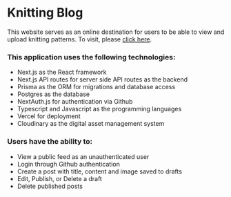 # Knitting Blog

This website serves as an online destination for users to be able to view and upload knitting patterns. To visit, please <a href="https://angela-tu-knitting-blog.vercel.app/">click here</a>. 

<h3> This application uses the following technologies: </h3>

  - Next.js as the React framework
  - Next.js API routes for server side API routes as the backend
  - Prisma as the ORM for migrations and database access
  - Postgres as the database
  - NextAuth.js for authentication via Github
  - Typescript and Javascript as the programming languages
  - Vercel for deployment
  - Cloudinary as the digital asset management system

<h3> Users have the ability to: </h3>

  - View a public feed as an unauthenticated user
  - Login through Github authentication
  - Create a post with title, content and image saved to drafts
  - Edit, Publish, or Delete a draft
  - Delete published posts

